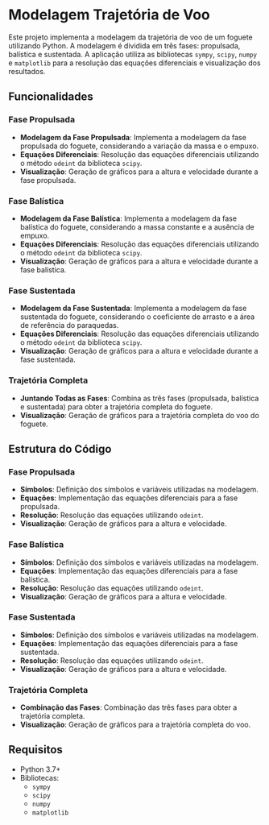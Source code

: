 # Modelagem Trajetória de Voo

Este projeto implementa a modelagem da trajetória de voo de um foguete utilizando Python. A modelagem é dividida em três fases: propulsada, balística e sustentada. A aplicação utiliza as bibliotecas `sympy`, `scipy`, `numpy` e `matplotlib` para a resolução das equações diferenciais e visualização dos resultados.

## Funcionalidades

### Fase Propulsada

- **Modelagem da Fase Propulsada**: Implementa a modelagem da fase propulsada do foguete, considerando a variação da massa e o empuxo.
- **Equações Diferenciais**: Resolução das equações diferenciais utilizando o método `odeint` da biblioteca `scipy`.
- **Visualização**: Geração de gráficos para a altura e velocidade durante a fase propulsada.

### Fase Balística

- **Modelagem da Fase Balística**: Implementa a modelagem da fase balística do foguete, considerando a massa constante e a ausência de empuxo.
- **Equações Diferenciais**: Resolução das equações diferenciais utilizando o método `odeint` da biblioteca `scipy`.
- **Visualização**: Geração de gráficos para a altura e velocidade durante a fase balística.

### Fase Sustentada

- **Modelagem da Fase Sustentada**: Implementa a modelagem da fase sustentada do foguete, considerando o coeficiente de arrasto e a área de referência do paraquedas.
- **Equações Diferenciais**: Resolução das equações diferenciais utilizando o método `odeint` da biblioteca `scipy`.
- **Visualização**: Geração de gráficos para a altura e velocidade durante a fase sustentada.

### Trajetória Completa

- **Juntando Todas as Fases**: Combina as três fases (propulsada, balística e sustentada) para obter a trajetória completa do foguete.
- **Visualização**: Geração de gráficos para a trajetória completa do voo do foguete.

## Estrutura do Código

### Fase Propulsada

- **Símbolos**: Definição dos símbolos e variáveis utilizadas na modelagem.
- **Equações**: Implementação das equações diferenciais para a fase propulsada.
- **Resolução**: Resolução das equações utilizando `odeint`.
- **Visualização**: Geração de gráficos para a altura e velocidade.

### Fase Balística

- **Símbolos**: Definição dos símbolos e variáveis utilizadas na modelagem.
- **Equações**: Implementação das equações diferenciais para a fase balística.
- **Resolução**: Resolução das equações utilizando `odeint`.
- **Visualização**: Geração de gráficos para a altura e velocidade.

### Fase Sustentada

- **Símbolos**: Definição dos símbolos e variáveis utilizadas na modelagem.
- **Equações**: Implementação das equações diferenciais para a fase sustentada.
- **Resolução**: Resolução das equações utilizando `odeint`.
- **Visualização**: Geração de gráficos para a altura e velocidade.

### Trajetória Completa

- **Combinação das Fases**: Combinação das três fases para obter a trajetória completa.
- **Visualização**: Geração de gráficos para a trajetória completa do voo.

## Requisitos

- Python 3.7+
- Bibliotecas:
  - `sympy`
  - `scipy`
  - `numpy`
  - `matplotlib`

